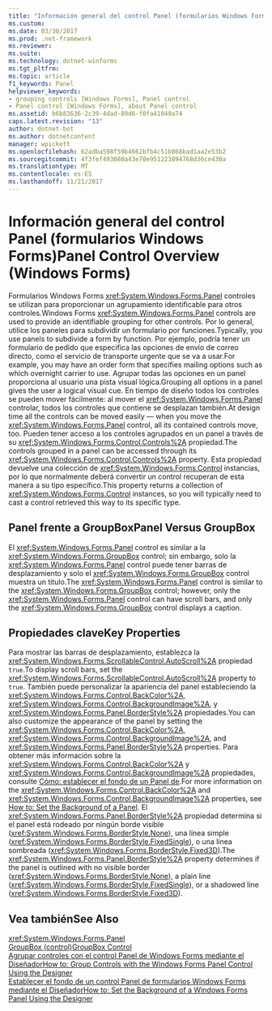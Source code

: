 ```yaml
---
title: "Información general del control Panel (formularios Windows Forms)"
ms.custom: 
ms.date: 03/30/2017
ms.prod: .net-framework
ms.reviewer: 
ms.suite: 
ms.technology: dotnet-winforms
ms.tgt_pltfrm: 
ms.topic: article
f1_keywords: Panel
helpviewer_keywords:
- grouping controls [Windows Forms], Panel control
- Panel control [Windows Forms], about Panel control
ms.assetid: b6b83636-2c39-4dad-89d6-f0fa41049a74
caps.latest.revision: "13"
author: dotnet-bot
ms.author: dotnetcontent
manager: wpickett
ms.openlocfilehash: 62adba598f59b4662bfb4c51b868bad1aa2e53b2
ms.sourcegitcommit: 4f3fef493080a43e70e951223894768d36ce430a
ms.translationtype: MT
ms.contentlocale: es-ES
ms.lasthandoff: 11/21/2017
---
```

# <a name="panel-control-overview-windows-forms"></a><span data-ttu-id="193e6-102">Información general del control Panel (formularios Windows Forms)</span><span class="sxs-lookup"><span data-stu-id="193e6-102">Panel Control Overview (Windows Forms)</span></span>
<span data-ttu-id="193e6-103">Formularios Windows Forms <xref:System.Windows.Forms.Panel> controles se utilizan para proporcionar un agrupamiento identificable para otros controles.</span><span class="sxs-lookup"><span data-stu-id="193e6-103">Windows Forms <xref:System.Windows.Forms.Panel> controls are used to provide an identifiable grouping for other controls.</span></span> <span data-ttu-id="193e6-104">Por lo general, utilice los paneles para subdividir un formulario por funciones.</span><span class="sxs-lookup"><span data-stu-id="193e6-104">Typically, you use panels to subdivide a form by function.</span></span> <span data-ttu-id="193e6-105">Por ejemplo, podría tener un formulario de pedido que especifica las opciones de envío de correo directo, como el servicio de transporte urgente que se va a usar.</span><span class="sxs-lookup"><span data-stu-id="193e6-105">For example, you may have an order form that specifies mailing options such as which overnight carrier to use.</span></span> <span data-ttu-id="193e6-106">Agrupar todas las opciones en un panel proporciona al usuario una pista visual lógica.</span><span class="sxs-lookup"><span data-stu-id="193e6-106">Grouping all options in a panel gives the user a logical visual cue.</span></span> <span data-ttu-id="193e6-107">En tiempo de diseño todos los controles se pueden mover fácilmente: al mover el <xref:System.Windows.Forms.Panel> controlar, todos los controles que contiene se desplazan también.</span><span class="sxs-lookup"><span data-stu-id="193e6-107">At design time all the controls can be moved easily — when you move the <xref:System.Windows.Forms.Panel> control, all its contained controls move, too.</span></span> <span data-ttu-id="193e6-108">Pueden tener acceso a los controles agrupados en un panel a través de su <xref:System.Windows.Forms.Control.Controls%2A> propiedad.</span><span class="sxs-lookup"><span data-stu-id="193e6-108">The controls grouped in a panel can be accessed through its <xref:System.Windows.Forms.Control.Controls%2A> property.</span></span> <span data-ttu-id="193e6-109">Esta propiedad devuelve una colección de <xref:System.Windows.Forms.Control> instancias, por lo que normalmente deberá convertir un control recuperan de esta manera a su tipo específico.</span><span class="sxs-lookup"><span data-stu-id="193e6-109">This property returns a collection of <xref:System.Windows.Forms.Control> instances, so you will typically need to cast a control retrieved this way to its specific type.</span></span>  
  
## <a name="panel-versus-groupbox"></a><span data-ttu-id="193e6-110">Panel frente a GroupBox</span><span class="sxs-lookup"><span data-stu-id="193e6-110">Panel Versus GroupBox</span></span>  
 <span data-ttu-id="193e6-111">El <xref:System.Windows.Forms.Panel> control es similar a la <xref:System.Windows.Forms.GroupBox> control; sin embargo, solo la <xref:System.Windows.Forms.Panel> control puede tener barras de desplazamiento y solo el <xref:System.Windows.Forms.GroupBox> control muestra un título.</span><span class="sxs-lookup"><span data-stu-id="193e6-111">The <xref:System.Windows.Forms.Panel> control is similar to the <xref:System.Windows.Forms.GroupBox> control; however, only the <xref:System.Windows.Forms.Panel> control can have scroll bars, and only the <xref:System.Windows.Forms.GroupBox> control displays a caption.</span></span>  
  
## <a name="key-properties"></a><span data-ttu-id="193e6-112">Propiedades clave</span><span class="sxs-lookup"><span data-stu-id="193e6-112">Key Properties</span></span>  
 <span data-ttu-id="193e6-113">Para mostrar las barras de desplazamiento, establezca la <xref:System.Windows.Forms.ScrollableControl.AutoScroll%2A> propiedad `true`.</span><span class="sxs-lookup"><span data-stu-id="193e6-113">To display scroll bars, set the <xref:System.Windows.Forms.ScrollableControl.AutoScroll%2A> property to `true`.</span></span> <span data-ttu-id="193e6-114">También puede personalizar la apariencia del panel estableciendo la <xref:System.Windows.Forms.Control.BackColor%2A>, <xref:System.Windows.Forms.Control.BackgroundImage%2A>, y <xref:System.Windows.Forms.Panel.BorderStyle%2A> propiedades.</span><span class="sxs-lookup"><span data-stu-id="193e6-114">You can also customize the appearance of the panel by setting the <xref:System.Windows.Forms.Control.BackColor%2A>, <xref:System.Windows.Forms.Control.BackgroundImage%2A>, and <xref:System.Windows.Forms.Panel.BorderStyle%2A> properties.</span></span> <span data-ttu-id="193e6-115">Para obtener más información sobre la <xref:System.Windows.Forms.Control.BackColor%2A> y <xref:System.Windows.Forms.Control.BackgroundImage%2A> propiedades, consulte [Cómo: establecer el fondo de un Panel de](../../../../docs/framework/winforms/controls/how-to-set-the-background-of-a-windows-forms-panel.md).</span><span class="sxs-lookup"><span data-stu-id="193e6-115">For more information on the <xref:System.Windows.Forms.Control.BackColor%2A> and <xref:System.Windows.Forms.Control.BackgroundImage%2A> properties, see [How to: Set the Background of a Panel](../../../../docs/framework/winforms/controls/how-to-set-the-background-of-a-windows-forms-panel.md).</span></span> <span data-ttu-id="193e6-116">El <xref:System.Windows.Forms.Panel.BorderStyle%2A> propiedad determina si el panel está rodeado por ningún borde visible (<xref:System.Windows.Forms.BorderStyle.None>), una línea simple (<xref:System.Windows.Forms.BorderStyle.FixedSingle>), o una línea sombreada (<xref:System.Windows.Forms.BorderStyle.Fixed3D>).</span><span class="sxs-lookup"><span data-stu-id="193e6-116">The <xref:System.Windows.Forms.Panel.BorderStyle%2A> property determines if the panel is outlined with no visible border (<xref:System.Windows.Forms.BorderStyle.None>), a plain line (<xref:System.Windows.Forms.BorderStyle.FixedSingle>), or a shadowed line (<xref:System.Windows.Forms.BorderStyle.Fixed3D>).</span></span>  
  
## <a name="see-also"></a><span data-ttu-id="193e6-117">Vea también</span><span class="sxs-lookup"><span data-stu-id="193e6-117">See Also</span></span>  
 <xref:System.Windows.Forms.Panel>  
 [<span data-ttu-id="193e6-118">GroupBox (control)</span><span class="sxs-lookup"><span data-stu-id="193e6-118">GroupBox Control</span></span>](../../../../docs/framework/winforms/controls/groupbox-control-windows-forms.md)  
 [<span data-ttu-id="193e6-119">Agrupar controles con el control Panel de Windows Forms mediante el Diseñador</span><span class="sxs-lookup"><span data-stu-id="193e6-119">How to: Group Controls with the Windows Forms Panel Control Using the Designer</span></span>](../../../../docs/framework/winforms/controls/group-controls-with-wf-panel-control-using-the-designer.md)  
 [<span data-ttu-id="193e6-120">Establecer el fondo de un control Panel de formularios Windows Forms mediante el Diseñador</span><span class="sxs-lookup"><span data-stu-id="193e6-120">How to: Set the Background of a Windows Forms Panel Using the Designer</span></span>](../../../../docs/framework/winforms/controls/how-to-set-the-background-of-a-windows-forms-panel-using-the-designer.md)
